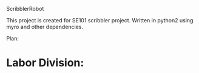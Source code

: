ScribblerRobot

This project is created for SE101 scribbler project. Written in python2 using myro and other dependencies.

Plan:

Labor Division:
==============
